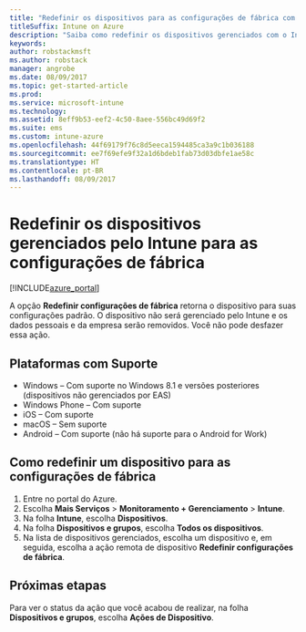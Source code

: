 ```yaml
---
title: "Redefinir os dispositivos para as configurações de fábrica com o Intune"
titleSuffix: Intune on Azure
description: "Saiba como redefinir os dispositivos gerenciados com o Intune para suas configurações de fábrica."
keywords: 
author: robstackmsft
ms.author: robstack
manager: angrobe
ms.date: 08/09/2017
ms.topic: get-started-article
ms.prod: 
ms.service: microsoft-intune
ms.technology: 
ms.assetid: 8eff9b53-eef2-4c50-8aee-556bc49d69f2
ms.suite: ems
ms.custom: intune-azure
ms.openlocfilehash: 44f69179f76c8d5eeca1594485ca3a9c1b036188
ms.sourcegitcommit: ee7f69efe9f32a1d6bdeb1fab73d03dbfe1ae58c
ms.translationtype: HT
ms.contentlocale: pt-BR
ms.lasthandoff: 08/09/2017
---
```

# <a name="reset-intune-managed-devices-to-factory-settings"></a>Redefinir os dispositivos gerenciados pelo Intune para as configurações de fábrica


[!INCLUDE[azure_portal](./includes/azure_portal.md)]

A opção **Redefinir configurações de fábrica** retorna o dispositivo para suas configurações padrão. O dispositivo não será gerenciado pelo Intune e os dados pessoais e da empresa serão removidos. Você não pode desfazer essa ação.

## <a name="supported-platforms"></a>Plataformas com Suporte

- Windows – Com suporte no Windows 8.1 e versões posteriores (dispositivos não gerenciados por EAS)
- Windows Phone – Com suporte
- iOS – Com suporte
- macOS – Sem suporte
- Android – Com suporte (não há suporte para o Android for Work)

## <a name="how-to-reset-a-device-to-factory-settings"></a>Como redefinir um dispositivo para as configurações de fábrica

1. Entre no portal do Azure.
2. Escolha **Mais Serviços** > **Monitoramento + Gerenciamento** > **Intune**.
3. Na folha **Intune**, escolha **Dispositivos**.
4. Na folha **Dispositivos e grupos**, escolha **Todos os dispositivos**.
5. Na lista de dispositivos gerenciados, escolha um dispositivo e, em seguida, escolha a ação remota de dispositivo **Redefinir configurações de fábrica**.

## <a name="next-steps"></a>Próximas etapas

Para ver o status da ação que você acabou de realizar, na folha **Dispositivos e grupos**, escolha **Ações de Dispositivo**.

